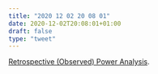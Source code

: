 ```yaml
---
title: "2020 12 02 20 08 01"
date: 2020-12-02T20:08:01+01:00
draft: false
type: "tweet"
---
```

[Retrospective (Observed) Power Analysis](http://core.ecu.edu/psyc/wuenschk/StatHelp/Power-Retrospective.htm).
